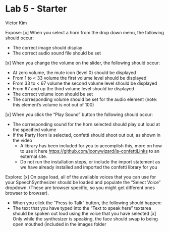 # Lab 5 - Starter
Victor Kim

Expose:
[x] When you select a horn from the drop down menu, the following should occur:
- The correct image should display
- The correct audio sound file should be set

[x] When you change the volume on the slider, the following should occur:
- At zero volume, the mute icon (level 0) should be displayed
- From 1 to < 33 volume the first volume level should be displayed
- From 33 to < 67 volume the second volume level should be displayed
- From 67 and up the third volume level should be displayed
- The correct volume icon should be set
- The corresponding volume should be set for the audio element (note: this element’s volume is not out of 100)

[x] When you click the “Play Sound” button the following should occur:
- The corresponding sound for the horn selected should play out loud at the specified volume
- If the Party Horn is selected, confetti should shoot out out, as shown in the video
  - A library has been included for you to accomplish this, more on how to use it here https://github.com/loonywizard/js-confettiLinks to an external site.
  - Do not run the installation steps, or include the import statement as we have already installed and imported the confetti library for you 

Explore:
[x] On page load, all of the available voices that you can use for your SpeechSynthesizer should be loaded and populate the “Select Voice” dropdown. (These are browser specific, so you might get different ones browser to browser).
- When you click the “Press to Talk” button, the following should happen:
- The text that you have typed into the “Text to speak here” textarea should be spoken out loud using the voice that you have selected
[x] Only while the synthesizer is speaking, the face should swap to being open mouthed (included in the images folder

